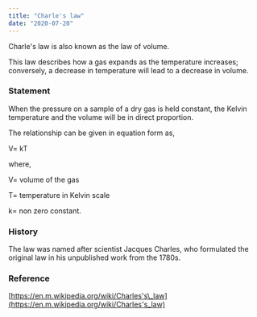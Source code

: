 ```yaml
---
title: "Charle's law"
date: "2020-07-20"
---
```


Charle's law is also known as the law of volume.

This law describes how a gas expands as the temperature increases; conversely, a decrease in temperature will lead to a decrease in volume. 

### Statement

When the pressure on a sample of a dry gas is held constant, the Kelvin temperature and the volume will be in direct proportion.

The relationship can be given in equation form as,

V= kT

where,

V= volume of the gas

T= temperature in Kelvin scale

k= non zero constant.

### History

The law was named after scientist Jacques Charles, who formulated the original law in his unpublished work from the 1780s.

### Reference

[https://en.m.wikipedia.org/wiki/Charles's\_law](https://en.m.wikipedia.org/wiki/Charles's_law)
